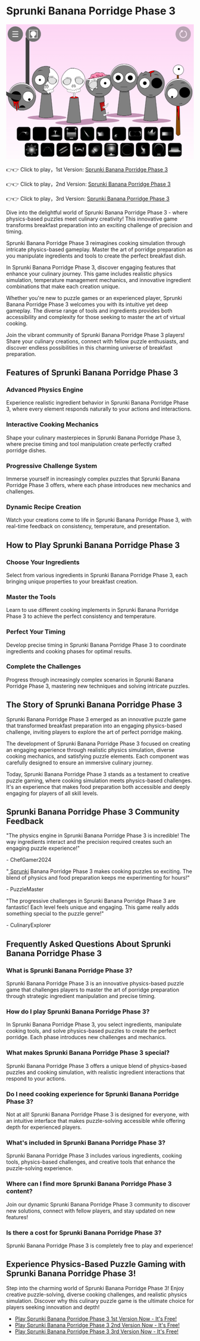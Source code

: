 # Sprunki Banana Porridge Phase 3

![Sprunki Banana Porridge Phase 3](https://raw.githubusercontent.com/sprunkiscrunkly/sprunki-banana-porridge-phase-3/refs/heads/main/sprunki-banana-porridge-phase-3.png "Sprunki Banana Porridge Phase 3")

👉👉 Click to play，1st Version: [Sprunki Banana Porridge Phase 3](https://sprunksters.com/sprunki-banana-porridge-phase-3/ "Sprunki Banana Porridge Phase 3")

👉👉 Click to play，2nd Version: [Sprunki Banana Porridge Phase 3](https://sprunkiscrunkly.com/sprunki-banana-porridge-phase-3/ "Sprunki Banana Porridge Phase 3")

👉👉 Click to play，3rd Version: [Sprunki Banana Porridge Phase 3](https://sprunkipyramixed.com/sprunki-banana-porridge-phase-3/ "Sprunki Banana Porridge Phase 3")

Dive into the delightful world of Sprunki Banana Porridge Phase 3 - where physics-based puzzles meet culinary creativity! This innovative game transforms breakfast preparation into an exciting challenge of precision and timing.

Sprunki Banana Porridge Phase 3 reimagines cooking simulation through intricate physics-based gameplay. Master the art of porridge preparation as you manipulate ingredients and tools to create the perfect breakfast dish.

In Sprunki Banana Porridge Phase 3, discover engaging features that enhance your culinary journey. This game includes realistic physics simulation, temperature management mechanics, and innovative ingredient combinations that make each creation unique.

Whether you're new to puzzle games or an experienced player, Sprunki Banana Porridge Phase 3 welcomes you with its intuitive yet deep gameplay. The diverse range of tools and ingredients provides both accessibility and complexity for those seeking to master the art of virtual cooking.

Join the vibrant community of Sprunki Banana Porridge Phase 3 players! Share your culinary creations, connect with fellow puzzle enthusiasts, and discover endless possibilities in this charming universe of breakfast preparation.

## Features of Sprunki Banana Porridge Phase 3

### Advanced Physics Engine

Experience realistic ingredient behavior in Sprunki Banana Porridge Phase 3, where every element responds naturally to your actions and interactions.

### Interactive Cooking Mechanics

Shape your culinary masterpieces in Sprunki Banana Porridge Phase 3, where precise timing and tool manipulation create perfectly crafted porridge dishes.

### Progressive Challenge System

Immerse yourself in increasingly complex puzzles that Sprunki Banana Porridge Phase 3 offers, where each phase introduces new mechanics and challenges.

### Dynamic Recipe Creation

Watch your creations come to life in Sprunki Banana Porridge Phase 3, with real-time feedback on consistency, temperature, and presentation.

## How to Play Sprunki Banana Porridge Phase 3

### Choose Your Ingredients

Select from various ingredients in Sprunki Banana Porridge Phase 3, each bringing unique properties to your breakfast creation.

### Master the Tools

Learn to use different cooking implements in Sprunki Banana Porridge Phase 3 to achieve the perfect consistency and temperature.

### Perfect Your Timing

Develop precise timing in Sprunki Banana Porridge Phase 3 to coordinate ingredients and cooking phases for optimal results.

### Complete the Challenges

Progress through increasingly complex scenarios in Sprunki Banana Porridge Phase 3, mastering new techniques and solving intricate puzzles.

## The Story of Sprunki Banana Porridge Phase 3

Sprunki Banana Porridge Phase 3 emerged as an innovative puzzle game that transformed breakfast preparation into an engaging physics-based challenge, inviting players to explore the art of perfect porridge making.

The development of Sprunki Banana Porridge Phase 3 focused on creating an engaging experience through realistic physics simulation, diverse cooking mechanics, and satisfying puzzle elements. Each component was carefully designed to ensure an immersive culinary journey.

Today, Sprunki Banana Porridge Phase 3 stands as a testament to creative puzzle gaming, where cooking simulation meets physics-based challenges. It's an experience that makes food preparation both accessible and deeply engaging for players of all skill levels.

## Sprunki Banana Porridge Phase 3 Community Feedback

"The physics engine in Sprunki Banana Porridge Phase 3 is incredible! The way ingredients interact and the precision required creates such an engaging puzzle experience!"

\- ChefGamer2024

"[ Sprunki](https://sprunkipyramixed.com/sprunki-banana-porridge-phase-3/#) Banana Porridge Phase 3 makes cooking puzzles so exciting. The blend of physics and food preparation keeps me experimenting for hours!"

\- PuzzleMaster

"The progressive challenges in Sprunki Banana Porridge Phase 3 are fantastic! Each level feels unique and engaging. This game really adds something special to the puzzle genre!"

\- CulinaryExplorer

## Frequently Asked Questions About Sprunki Banana Porridge Phase 3

### What is Sprunki Banana Porridge Phase 3?

Sprunki Banana Porridge Phase 3 is an innovative physics-based puzzle game that challenges players to master the art of porridge preparation through strategic ingredient manipulation and precise timing.

### How do I play Sprunki Banana Porridge Phase 3?

In Sprunki Banana Porridge Phase 3, you select ingredients, manipulate cooking tools, and solve physics-based puzzles to create the perfect porridge. Each phase introduces new challenges and mechanics.

### What makes Sprunki Banana Porridge Phase 3 special?

Sprunki Banana Porridge Phase 3 offers a unique blend of physics-based puzzles and cooking simulation, with realistic ingredient interactions that respond to your actions.

### Do I need cooking experience for Sprunki Banana Porridge Phase 3?

Not at all! Sprunki Banana Porridge Phase 3 is designed for everyone, with an intuitive interface that makes puzzle-solving accessible while offering depth for experienced players.

### What's included in Sprunki Banana Porridge Phase 3?

Sprunki Banana Porridge Phase 3 includes various ingredients, cooking tools, physics-based challenges, and creative tools that enhance the puzzle-solving experience.

### Where can I find more Sprunki Banana Porridge Phase 3 content?

Join our dynamic Sprunki Banana Porridge Phase 3 community to discover new solutions, connect with fellow players, and stay updated on new features!

### Is there a cost for Sprunki Banana Porridge Phase 3?

Sprunki Banana Porridge Phase 3 is completely free to play and experience!

## Experience Physics-Based Puzzle Gaming with Sprunki Banana Porridge Phase 3!

Step into the charming world of Sprunki Banana Porridge Phase 3! Enjoy creative puzzle-solving, diverse cooking challenges, and realistic physics simulation. Discover why this culinary puzzle game is the ultimate choice for players seeking innovation and depth!

- [Play Sprunki Banana Porridge Phase 3 1st Version Now - It's Free!](https://sprunksters.com/sprunki-banana-porridge-phase-3/)
- [Play Sprunki Banana Porridge Phase 3 2nd Version Now - It's Free!](https://sprunkiscrunkly.com/sprunki-banana-porridge-phase-3/)
- [Play Sprunki Banana Porridge Phase 3 3rd Version Now - It's Free!](https://sprunkipyramixed.com/sprunki-banana-porridge-phase-3/)
